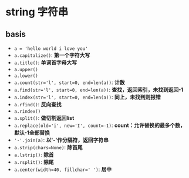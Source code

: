 # string 字符串

## basis

- `a = 'hello world i love you'`
- `a.capitalize()`: **第一个字符大写**
- `a.title()`: **单词首字母大写**
- `a.upper()`
- `a.lower()`
- `a.count(str='l', start=0, end=len(a))`: **计数**
- `a.find(str='l', start=0, end=len(a))`: **查找，返回索引，未找到返回-1**
- `a.index(str='l', start=0, end=len(a))`: **同上，未找到则报错**
- `a.rfind()`: **反向查找**
- `a.rindex()`
- `a.split()`: **做切割返回list**
- `a.replace(old='i', new='I', count=-1)`: **count：允许替换的最多个数，默认-1全部替换**
- `'-'.join(a)`: **以'-'作分隔符，返回字符串**
- `a.strip(chars=None)`: **除首尾**
- `a.lstrip()`: **除首**
- `a.rsplit()`: **除尾**
- `a.center(width=40, fillchar=' ')`: **居中**
